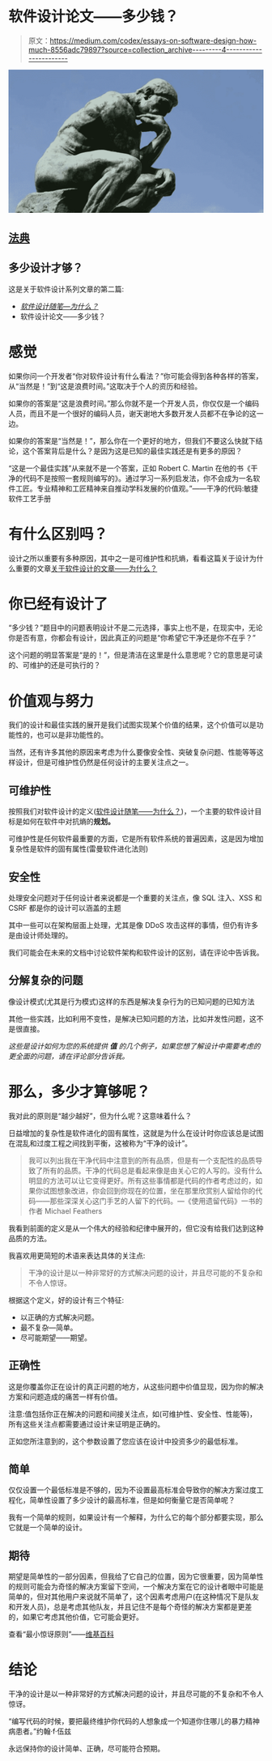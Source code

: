 # 软件设计论文——多少钱？

> 原文：<https://medium.com/codex/essays-on-software-design-how-much-8556adc79897?source=collection_archive---------4----------------------->

![](img/b0137cba74ce2355d96830e4abe26c93.png)

## [法典](http://medium.com/codex)

## 多少设计才够？

这是关于软件设计系列文章的第二篇:

*   [*软件设计随笔—为什么？*](https://r-saad.medium.com/essays-on-software-design-the-why-cc21fc08634c)
*   软件设计论文——多少钱？

# 感觉

如果你问一个开发者“你对软件设计有什么看法？”你可能会得到各种各样的答案，从“当然是！”到“这是浪费时间。”这取决于个人的资历和经验。

如果你的答案是“这是浪费时间。”那么你就不是一个开发人员，你仅仅是一个编码人员，而且不是一个很好的编码人员，谢天谢地大多数开发人员都不在争论的这一边。

如果你的答案是“当然是！”，那么你在一个更好的地方，但我们不要这么快就下结论，这个答案背后是什么？是因为这是已知的最佳实践还是有更多的原因？

“这是一个最佳实践”从来就不是一个答案，正如 Robert C. Martin 在他的书《干净的代码不是按照一套规则编写的》。通过学习一系列启发法，你不会成为一名软件工匠。专业精神和工匠精神来自推动学科发展的价值观。”——干净的代码:敏捷软件工艺手册

# 有什么区别吗？

设计之所以重要有多种原因，其中之一是可维护性和抗熵，看看这篇关于设计为什么重要的文章[关于软件设计的文章——为什么？](https://r-saad.medium.com/essays-on-software-design-the-why-cc21fc08634c)

# 你已经有设计了

“多少钱？”题目中的问题表明设计不是二元选择，事实上也不是，在现实中，无论你是否有意，你都会有设计，因此真正的问题是“你希望它干净还是你不在乎？”

这个问题的明显答案是“是的！”，但是清洁在这里是什么意思呢？它的意思是可读的、可维护的还是可执行的？

# 价值观与努力

我们的设计和最佳实践的展开是我们试图实现某个价值的结果，这个价值可以是功能性的，也可以是非功能性的。

当然，还有许多其他的原因来考虑为什么要像安全性、突破复杂问题、性能等等这样设计，但是可维护性仍然是任何设计的主要关注点之一。

## 可维护性

按照我们对软件设计的定义([软件设计随笔——为什么？](https://r-saad.medium.com/essays-on-software-design-the-why-cc21fc08634c))，一个主要的软件设计目标是如何在软件中对抗熵的**规划。**

可维护性是任何软件最重要的方面，它是所有软件系统的普遍因素，这是因为增加复杂性是软件的固有属性(雷曼软件进化法则)

## 安全性

处理安全问题对于任何设计者来说都是一个重要的关注点，像 SQL 注入、XSS 和 CSRF 都是你的设计可以涵盖的主题

其中一些可以在架构层面上处理，尤其是像 DDoS 攻击这样的事情，但仍有许多是由设计师处理的。

我们可能会在未来的文档中讨论软件架构和软件设计的区别，请在评论中告诉我。

## 分解复杂的问题

像设计模式(尤其是行为模式)这样的东西是解决复杂行为的已知问题的已知方法

其他一些实践，比如利用不变性，是解决已知问题的方法，比如并发性问题，这不是很直接。

*这些是设计如何为您的系统提供* ***值*** *的几个例子，如果您想了解设计中需要考虑的更全面的问题，请在评论部分告诉我。*

# 那么，多少才算够呢？

我对此的原则是“越少越好”，但为什么呢？这意味着什么？

日益增加的复杂性是软件进化的固有属性，这就是为什么在设计时你应该总是试图在混乱和过度工程之间找到平衡，这被称为“干净的设计”。

> 我可以列出我在干净代码中注意到的所有品质，但是有一个支配性的品质导致了所有的品质。干净的代码总是看起来像是由关心它的人写的。没有什么明显的方法可以让它变得更好。所有这些事情都是代码的作者考虑过的，如果你试图想象改进，你会回到你现在的位置，坐在那里欣赏别人留给你的代码——那些深深关心这门手艺的人留下的代码。—《使用遗留代码》一书的作者 Michael Feathers

我看到前面的定义是从一个伟大的经验和纪律中展开的，但它没有给我们达到这种品质的方法。

我喜欢用更简短的术语来表达具体的关注点:

> 干净的设计是以一种非常好的方式解决问题的设计，并且尽可能的不复杂和不令人惊讶。

根据这个定义，好的设计有三个特征:

*   以正确的方式解决问题。
*   最不复杂—简单。
*   尽可能期望——期望。

## 正确性

这是你覆盖你正在设计的真正问题的地方，从这些问题中价值显现，因为你的解决方案和问题造成的痛苦一样有价值。

注意:值包括你正在解决的问题和间接关注点，如(可维护性、安全性、性能等)，所有这些关注点都需要通过设计来证明是正确的。

正如您所注意到的，这个参数设置了您应该在设计中投资多少的最低标准。

## 简单

仅仅设置一个最低标准是不够的，因为不设置最高标准会导致你的解决方案过度工程化，简单性设置了多少设计的最高标准，但是如何衡量它是否简单呢？

我有一个简单的规则，如果设计有一个解释，为什么它的每个部分都要实现，那么它就是一个简单的设计。

## 期待

期望是简单性的一部分因素，但我给了它自己的位置，因为它很重要，因为简单性的规则可能会为奇怪的解决方案留下空间，一个解决方案在它的设计者眼中可能是简单的，但对其他用户来说就不简单了，这个因素考虑用户(在这种情况下是队友和开发人员)，总是考虑其他队友，并且记住不是每个奇怪的解决方案都是更差的，如果它考虑其他价值，它可能会更好。

查看“最小惊讶原则”——[维基百科](https://en.wikipedia.org/wiki/Principle_of_least_astonishment)

# 结论

干净的设计是以一种非常好的方式解决问题的设计，并且尽可能的不复杂和不令人惊讶。

“编写代码的时候，要把最终维护你代码的人想象成一个知道你住哪儿的暴力精神病患者。”约翰·f·伍兹

永远保持你的设计简单、正确，尽可能符合预期。